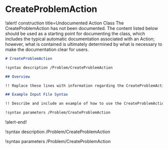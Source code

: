 # CreateProblemAction

!alert! construction title=Undocumented Action Class
The CreateProblemAction has not been documented. The content listed below should be used as a starting point for
documenting the class, which includes the typical automatic documentation associated with an Action;
however, what is contained is ultimately determined by what is necessary to make the documentation
clear for users.

```markdown
# CreateProblemAction

!syntax description /Problem/CreateProblemAction

## Overview

!! Replace these lines with information regarding the CreateProblemAction action.

## Example Input File Syntax

!! Describe and include an example of how to use the CreateProblemAction action.

!syntax parameters /Problem/CreateProblemAction
```
!alert-end!

!syntax description /Problem/CreateProblemAction

!syntax parameters /Problem/CreateProblemAction
